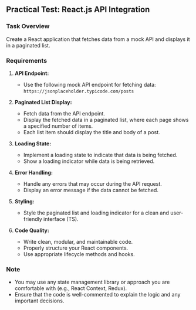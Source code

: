 ## Practical Test: React.js API Integration

### Task Overview
Create a React application that fetches data from a mock API and displays it in a paginated list.

### Requirements

1. **API Endpoint:**
   - Use the following mock API endpoint for fetching data: `https://jsonplaceholder.typicode.com/posts`

2. **Paginated List Display:**
   - Fetch data from the API endpoint.
   - Display the fetched data in a paginated list, where each page shows a specified number of items.
   - Each list item should display the title and body of a post.

3. **Loading State:**
   - Implement a loading state to indicate that data is being fetched.
   - Show a loading indicator while data is being retrieved.

4. **Error Handling:**
   - Handle any errors that may occur during the API request.
   - Display an error message if the data cannot be fetched.

5. **Styling:**
   - Style the paginated list and loading indicator for a clean and user-friendly interface (TS).

6. **Code Quality:**
   - Write clean, modular, and maintainable code.
   - Properly structure your React components.
   - Use appropriate lifecycle methods and hooks.


### Note

- You may use any state management library or approach you are comfortable with (e.g., React Context, Redux).
- Ensure that the code is well-commented to explain the logic and any important decisions.
